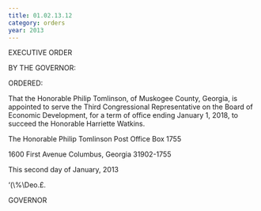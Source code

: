 ```yaml
---
title: 01.02.13.12
category: orders
year: 2013
---
```

 

EXECUTIVE ORDER

BY THE GOVERNOR:

ORDERED:

That the Honorable Philip Tomlinson, of Muskogee County,
Georgia, is appointed to serve the Third Congressional
Representative on the Board of Economic Development, for a term
of office ending January 1, 2018, to succeed the Honorable
Harriette Watkins.

The Honorable Philip Tomlinson
Post Office Box 1755

1600 First Avenue
Columbus, Georgia 31902-1755

This second day of January, 2013

‘(\\%\Deo.£.

GOVERNOR

